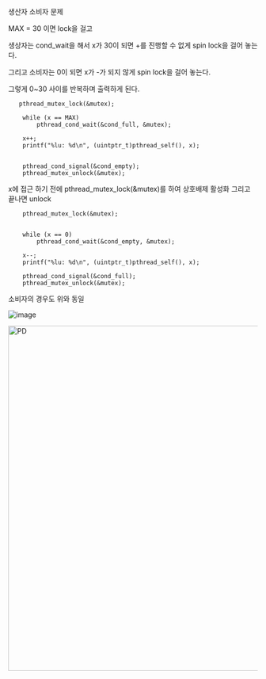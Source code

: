 생산자 소비자 문제

MAX = 30 이면 lock을 걸고

생상자는 cond_wait을 해서 x가 30이 되면 +를 진행할 수 없게 spin lock을 걸어 놓는다.

그리고 소비자는 0이 되면 x가 -가 되지 않게 spin lock을 걸어 놓는다.

그렇게 0~30 사이를 반복하며 출력하게 된다.

       pthread_mutex_lock(&mutex);

        while (x == MAX)
            pthread_cond_wait(&cond_full, &mutex);

        x++;
        printf("%lu: %d\n", (uintptr_t)pthread_self(), x);


        pthread_cond_signal(&cond_empty);
        pthread_mutex_unlock(&mutex);

x에 접근 하기 전에 pthread_mutex_lock(&mutex)를 하여 상호배제 활성화 그리고 끝나면 unlock

        pthread_mutex_lock(&mutex);


        while (x == 0)
            pthread_cond_wait(&cond_empty, &mutex);

        x--;
        printf("%lu: %d\n", (uintptr_t)pthread_self(), x);

        pthread_cond_signal(&cond_full);
        pthread_mutex_unlock(&mutex);

소비자의 경우도 위와 동일


![image](https://github.com/user-attachments/assets/cee95d25-cf65-4ac8-9dcb-b7f87ccb04ed)

<img width="697" alt="PD" src="https://github.com/user-attachments/assets/0e1811e7-5027-4caf-8584-f5e0e6ddd1ab" />
